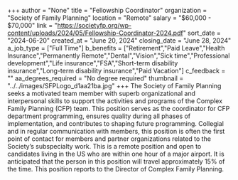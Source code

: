 +++
author = "None"
title = "Fellowship Coordinator"
organization = "Society of Family Planning"
location = "Remote"
salary = "$60,000 - $70,000"
link = "https://societyfp.org/wp-content/uploads/2024/05/Fellowship-Coordinator-2024.pdf"
sort_date = "2024-06-20"
created_at = "June 20, 2024"
closing_date = "June 28, 2024"
a_job_type = ["Full Time"]
b_benefits = ["Retirement","Paid Leave","Health Insurance","Permanently Remote","Dental","Vision","Sick time","Professional development","Life insurance","FSA","Short-term disability insurance","Long-term disability insurance","Paid Vacation"]
c_feedback = ""
aa_degrees_required = "No degree required"
thumbnail = "../../images/SFPLogo_d1aa21ba.jpg"
+++
The Society of Family Planning seeks a motivated team member with superb organizational and interpersonal skills to support the activities and programs of the Complex Family Planning (CFP) team. This position serves as the coordinator for CFP department programming, ensures quality during all phases of implementation, and contributes to shaping future programming. Collegial and in regular communication with members, this position is often the first point of contact for members and partner organizations related to the Society’s subspecialty work. This is a remote position and open to candidates living in the US who are within one hour of a major airport. It is anticipated that the person in this position will travel approximately 15% of the time. This position reports to the Director of Complex Family Planning.